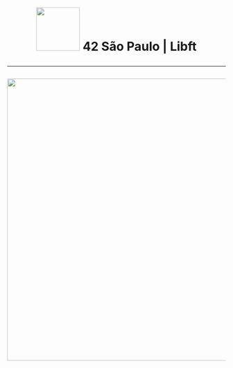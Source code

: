 <h1 align="center">
	<img src="https://github.com/KikuTiii/ft_printf/assets/111128991/5d25c821-21eb-4d6d-b97b-ca438a2a3959" width= "100px"> 42 São Paulo | Libft
	<hr>
	<img src="https://github.com/KikuTiii/ft_printf/assets/111128991/e1b07bf3-bcd9-47e1-b78c-b937627b09dc"  width="650px">
	<br>
